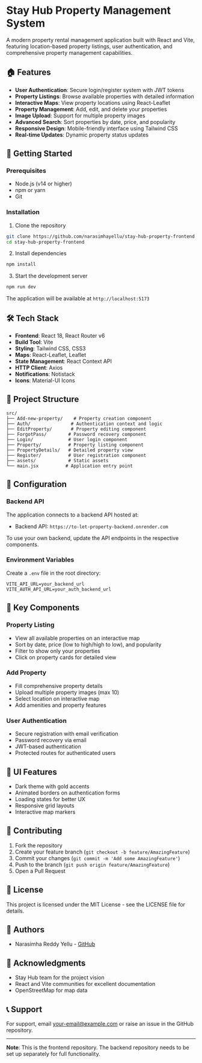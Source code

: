 # Stay Hub Property Management System

A modern property rental management application built with React and Vite, featuring location-based property listings, user authentication, and comprehensive property management capabilities.

## 🏠 Features

- **User Authentication**: Secure login/register system with JWT tokens
- **Property Listings**: Browse available properties with detailed information
- **Interactive Maps**: View property locations using React-Leaflet
- **Property Management**: Add, edit, and delete your properties
- **Image Upload**: Support for multiple property images
- **Advanced Search**: Sort properties by date, price, and popularity
- **Responsive Design**: Mobile-friendly interface using Tailwind CSS
- **Real-time Updates**: Dynamic property status updates

## 🚀 Getting Started

### Prerequisites

- Node.js (v14 or higher)
- npm or yarn
- Git

### Installation

1. Clone the repository
```bash
git clone https://github.com/narasimhayellu/stay-hub-property-frontend.git
cd stay-hub-property-frontend
```

2. Install dependencies
```bash
npm install
```

3. Start the development server
```bash
npm run dev
```

The application will be available at `http://localhost:5173`

## 🛠️ Tech Stack

- **Frontend**: React 18, React Router v6
- **Build Tool**: Vite
- **Styling**: Tailwind CSS, CSS3
- **Maps**: React-Leaflet, Leaflet
- **State Management**: React Context API
- **HTTP Client**: Axios
- **Notifications**: Notistack
- **Icons**: Material-UI Icons

## 📁 Project Structure

```
src/
├── Add-new-property/    # Property creation component
├── Auth/               # Authentication context and logic
├── EditProperty/       # Property editing component
├── ForgotPass/        # Password recovery component
├── Login/             # User login component
├── Property/          # Property listing component
├── PropertyDetails/   # Detailed property view
├── Register/          # User registration component
├── assets/            # Static assets
└── main.jsx          # Application entry point
```

## 🔧 Configuration

### Backend API

The application connects to a backend API hosted at:
- Backend API: `https://to-let-property-backend.onrender.com`

To use your own backend, update the API endpoints in the respective components.

### Environment Variables

Create a `.env` file in the root directory:

```env
VITE_API_URL=your_backend_url
VITE_AUTH_API_URL=your_auth_backend_url
```

## 📱 Key Components

### Property Listing
- View all available properties on an interactive map
- Sort by date, price (low to high/high to low), and popularity
- Filter to show only your properties
- Click on property cards for detailed view

### Add Property
- Fill comprehensive property details
- Upload multiple property images (max 10)
- Select location on interactive map
- Add amenities and property features

### User Authentication
- Secure registration with email verification
- Password recovery via email
- JWT-based authentication
- Protected routes for authenticated users

## 🎨 UI Features

- Dark theme with gold accents
- Animated borders on authentication forms
- Loading states for better UX
- Responsive grid layouts
- Interactive map markers

## 🤝 Contributing

1. Fork the repository
2. Create your feature branch (`git checkout -b feature/AmazingFeature`)
3. Commit your changes (`git commit -m 'Add some AmazingFeature'`)
4. Push to the branch (`git push origin feature/AmazingFeature`)
5. Open a Pull Request

## 📄 License

This project is licensed under the MIT License - see the LICENSE file for details.

## 👥 Authors

- Narasimha Reddy Yellu - [GitHub](https://github.com/narasimhayellu)

## 🙏 Acknowledgments

- Stay Hub team for the project vision
- React and Vite communities for excellent documentation
- OpenStreetMap for map data

## 📞 Support

For support, email your-email@example.com or raise an issue in the GitHub repository.

---

**Note**: This is the frontend repository. The backend repository needs to be set up separately for full functionality.